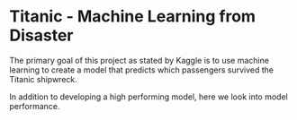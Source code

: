 # Titanic - Machine Learning from Disaster

The primary goal of this project as stated by Kaggle is to use machine learning to create a model that predicts which passengers survived the Titanic shipwreck. 

In addition to developing a high performing model, here we look into model performance.